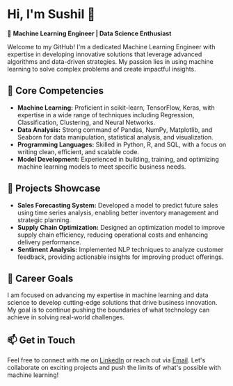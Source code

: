 # Hi, I'm Sushil 👋

🚀 **Machine Learning Engineer | Data Science Enthusiast**

Welcome to my GitHub! I'm a dedicated Machine Learning Engineer with expertise in developing innovative solutions that leverage advanced algorithms and data-driven strategies. My passion lies in using machine learning to solve complex problems and create impactful insights.

## 🧠 **Core Competencies**

- **Machine Learning:** Proficient in scikit-learn, TensorFlow, Keras, with expertise in a wide range of techniques including Regression, Classification, Clustering, and Neural Networks.
- **Data Analysis:** Strong command of Pandas, NumPy, Matplotlib, and Seaborn for data manipulation, statistical analysis, and visualization.
- **Programming Languages:** Skilled in Python, R, and SQL, with a focus on writing clean, efficient, and scalable code.
- **Model Development:** Experienced in building, training, and optimizing machine learning models to meet specific business needs.

## 📂 **Projects Showcase**

- **Sales Forecasting System:** Developed a model to predict future sales using time series analysis, enabling better inventory management and strategic planning.
- **Supply Chain Optimization:** Designed an optimization model to improve supply chain efficiency, reducing operational costs and enhancing delivery performance.
- **Sentiment Analysis:** Implemented NLP techniques to analyze customer feedback, providing actionable insights for improving product offerings.

## 🎯 **Career Goals**

I am focused on advancing my expertise in machine learning and data science to develop cutting-edge solutions that drive business innovation. My goal is to continue pushing the boundaries of what technology can achieve in solving real-world challenges.

## 📫 **Get in Touch**

Feel free to connect with me on [LinkedIn](https://www.linkedin.com/in/sushil-saini-b615b7267/) or reach out via [Email](mailto:sainisushil1311@gmail.com). Let's collaborate on exciting projects and push the limits of what's possible with machine learning!
